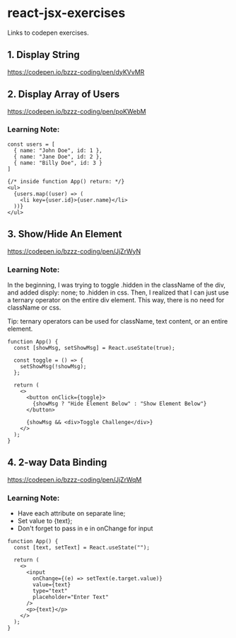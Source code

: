 # react-jsx-exercises
Links to codepen exercises.

## 1. Display String
https://codepen.io/bzzz-coding/pen/dyKVvMR

## 2. Display Array of Users
https://codepen.io/bzzz-coding/pen/poKWebM

### Learning Note: 
```
const users = [
  { name: "John Doe", id: 1 },
  { name: "Jane Doe", id: 2 },
  { name: "Billy Doe", id: 3 }
]

{/* inside function App() return: */}
<ul>
  {users.map((user) => (
    <li key={user.id}>{user.name}</li>
  ))}
</ul>
```

## 3. Show/Hide An Element
https://codepen.io/bzzz-coding/pen/JjZrWyN

### Learning Note:
In the beginning, I was trying to toggle .hidden in the className of the div, and added disply: none; to .hidden in css. Then, I realized that I can just use a ternary operator on the entire div element. This way, there is no need for className or css.

Tip: ternary operators can be used for className, text content, or an entire element.

```
function App() {
  const [showMsg, setShowMsg] = React.useState(true);

  const toggle = () => {
    setShowMsg(!showMsg);
  };

  return (
    <>
      <button onClick={toggle}>
        {showMsg ? "Hide Element Below" : "Show Element Below"}
      </button>

      {showMsg && <div>Toggle Challenge</div>}
    </>
  );
}
```

## 4. 2-way Data Binding
https://codepen.io/bzzz-coding/pen/JjZrWqM

### Learning Note:
- Have each attribute on separate line; 
- Set value to {text}; 
- Don't forget to pass in e in onChange for input

```
function App() {
  const [text, setText] = React.useState("");

  return (
    <>
      <input
        onChange={(e) => setText(e.target.value)}
        value={text}
        type="text"
        placeholder="Enter Text"
      />
      <p>{text}</p>
    </>
  );
}
```
